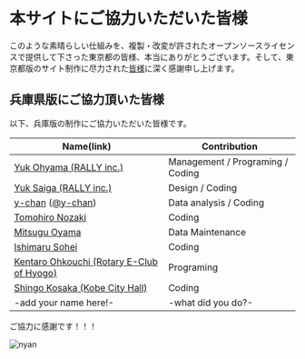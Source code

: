 # 本サイトにご協力いただいた皆様

このような素晴らしい仕組みを、複製・改変が許されたオープンソースライセンスで提供して下さった東京都の皆様、本当にありがとうございます。そして、東京都版のサイト制作に尽力された[皆様](https://github.com/tokyo-metropolitan-gov/covid19/blob/development/CONTRIBUTORS.md)に深く感謝申し上げます。

## 兵庫県版にご協力頂いた皆様

以下、兵庫版の制作にご協力いただいた皆様です。

| Name(link) | Contribution |
| --- | --- |
| [Yuk Ohyama (RALLY inc.)](https://github.com/ohyama) |  Management / Programing / Coding |
| [Yuk Saiga (RALLY inc.)](https://github.com/saigaso) | Design / Coding |
| [y-chan](https://twitter.com/Xperia_Build_Y) ([@y-chan](https://github.com/y-chan))| Data analysis / Coding |
| [Tomohiro Nozaki](https://github.com/nztm)| Coding |
| [Mitsugu Oyama](https://github.com/mitsugu/)| Data Maintenance |
| [Ishimaru Sohei](https://github.com/roborovskii-info)| Coding |
| [Kentaro Ohkouchi (Rotary E-Club of Hyogo)](https://github.com/nanasess)| Programing |
| [Shingo Kosaka (Kobe City Hall)](https://github.com/SKosaka)| Coding |
| -add your name here!- | -what did you do?- |

ご協力に感謝です！！！

![nyan](https://i.gyazo.com/f04e7468ea6e4bb6e87f6817fea980f9.gif)

